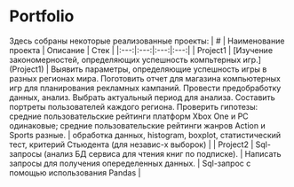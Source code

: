 # Portfolio
Здесь собраны некоторые реализованные проекты:
|   #    |     Наименование проекта    |     Описание    |     Стек     |
|:---:|:---:|:---:|:---:|
|     Project1    |     [Изучение закономерностей, определяющих успешность компьтерных игр.] (Project1)   |     Выявить параметры, определяющие успешность игры в разных регионах мира. Поготовить отчет для магазина компьютерных игр для планирования рекламных кампаний. Провести предобработку данных, анализ. Выбрать актуальный период для анализа. Составить портреты пользователей каждого региона. Проверить гипотезы: средние пользовательские рейтинги платформ Xbox One и PC одинаковые; средние пользовательские рейтинги жанров Action и Sports разные.    |     обработка данных, histogram, boxplot, статистический тест, критерий Стьюдента (для независ-х выборок)    |
|     Project2    |     Sql-запросы (анализ БД сервиса для чтения книг по подписке).    |     Написать запросы для получения опеределенных данных.    |     Sql-запрос с помощью использования Pandas    |
